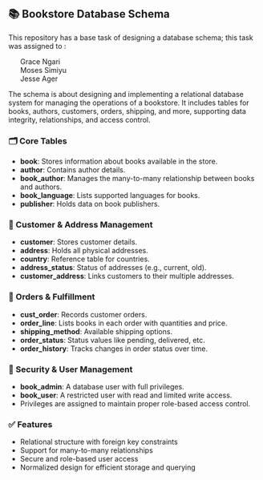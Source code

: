 <h2>📚 Bookstore Database Schema</h2>
 
 This repository has a base task of designing a database schema; this task was assigned to : <ul style="list-style:none;"> <li>Grace Ngari</li> <li>Moses Simiyu</li> <li>Jesse Ager</li> </ul>

<p>The schema is about designing and implementing a relational database system for managing the operations of a bookstore. It includes tables for books, authors, customers, orders, shipping, and more, supporting data integrity, relationships, and access control.</p>

<h3>🗂️ Core Tables</h3>
<ul>
  <li><strong>book</strong>: Stores information about books available in the store.</li>
  <li><strong>author</strong>: Contains author details.</li>
  <li><strong>book_author</strong>: Manages the many-to-many relationship between books and authors.</li>
  <li><strong>book_language</strong>: Lists supported languages for books.</li>
  <li><strong>publisher</strong>: Holds data on book publishers.</li>
</ul>

<h3>👥 Customer & Address Management</h3>
<ul>
  <li><strong>customer</strong>: Stores customer details.</li>
  <li><strong>address</strong>: Holds all physical addresses.</li>
  <li><strong>country</strong>: Reference table for countries.</li>
  <li><strong>address_status</strong>: Status of addresses (e.g., current, old).</li>
  <li><strong>customer_address</strong>: Links customers to their multiple addresses.</li>
</ul>

<h3>🛒 Orders & Fulfillment</h3>
<ul>
  <li><strong>cust_order</strong>: Records customer orders.</li>
  <li><strong>order_line</strong>: Lists books in each order with quantities and price.</li>
  <li><strong>shipping_method</strong>: Available shipping options.</li>
  <li><strong>order_status</strong>: Status values like pending, delivered, etc.</li>
  <li><strong>order_history</strong>: Tracks changes in order status over time.</li>
</ul>

<h3>🔐 Security & User Management</h3>
<ul>
  <li><strong>book_admin</strong>: A database user with full privileges.</li>
  <li><strong>book_user</strong>: A restricted user with read and limited write access.</li>
  <li>Privileges are assigned to maintain proper role-based access control.</li>
</ul>

<h3>✅ Features</h3>
<ul>
  <li>Relational structure with foreign key constraints</li>
  <li>Support for many-to-many relationships</li>
  <li>Secure and role-based user access</li>
  <li>Normalized design for efficient storage and querying</li>
</ul>

